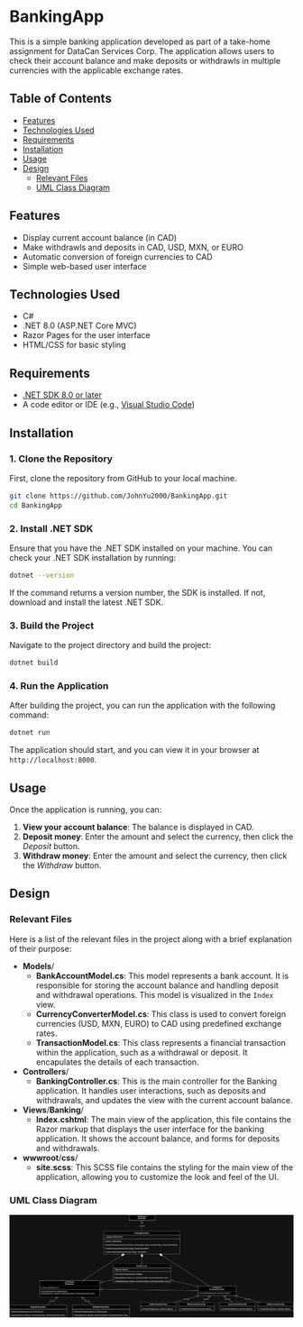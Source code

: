 # BankingApp
This is a simple banking application developed as part of a take-home assignment for DataCan Services Corp. The application allows users to check their account balance and make deposits or withdrawls in multiple currencies with the applicable exchange rates.

## Table of Contents

- [Features](#Features)
- [Technologies Used](#technologies-used)
- [Requirements](#requirements)
- [Installation](#installation)
- [Usage](#usage)
- [Design](#design)
    - [Relevant Files](#relevant-files)
    - [UML Class Diagram](#uml-class-diagram)

## Features
- Display current account balance (in CAD)
- Make withdrawls and deposits in CAD, USD, MXN, or EURO
- Automatic conversion of foreign currencies to CAD
- Simple web-based user interface

## Technologies Used
- C#
- .NET 8.0 (ASP.NET Core MVC)
- Razor Pages for the user interface
- HTML/CSS for basic styling

## Requirements
- [.NET SDK 8.0 or later](https://dotnet.microsoft.com/en-us/download/dotnet/8.0)
- A code editor or IDE (e.g., [Visual Studio Code](https://code.visualstudio.com/download))

## Installation

### 1. Clone the Repository

First, clone the repository from GitHub to your local machine.

```bash
git clone https://github.com/JohnYu2000/BankingApp.git
cd BankingApp
```

### 2. Install .NET SDK

Ensure that you have the .NET SDK installed on your machine. You can check your .NET SDK installation by running:

```bash
dotnet --version
```

If the command returns a version number, the SDK is installed. If not, download and install the latest .NET SDK.

### 3. Build the Project

Navigate to the project directory and build the project:

```bash
dotnet build
```

### 4. Run the Application

After building the project, you can run the application with the following command:
```bash
dotnet run
```

The application should start, and you can view it in your browser at `http://localhost:8000`.

## Usage

Once the application is running, you can:

1. **View your account balance**: The balance is displayed in CAD.
2. **Deposit money**: Enter the amount and select the currency, then click the _Deposit_ button.
3. **Withdraw money**: Enter the amount and select the currency, then click the _Withdraw_ button.

## Design

### Relevant Files

Here is a list of the relevant files in the project along with a brief explanation of their purpose:

- **Models**/
    - **BankAccountModel.cs**: This model represents a bank account. It is responsible for storing the account balance and handling deposit and withdrawal operations. This model is visualized in the `Index` view.
    - **CurrencyConverterModel.cs**: This class is used to convert foreign currencies (USD, MXN, EURO) to CAD using predefined exchange rates.
    - **TransactionModel.cs**: This class represents a financial transaction within the application, such as a withdrawal or deposit. It encapulates the details of each transaction.
- **Controllers**/
    - **BankingController.cs**: This is the main controller for the Banking application. It handles user interactions, such as deposits and withdrawals, and updates the view with the current account balance.
- **Views**/**Banking**/
    - **Index.cshtml**: The main view of the application, this file contains the Razor markup that displays the user interface for the banking application. It shows the account balance, and forms for deposits and withdrawals.
- **wwwroot**/**css**/
    - **site.scss**: This SCSS file contains the styling for the main view of the application, allowing you to customize the look and feel of the UI.

### UML Class Diagram
![UML Diagram](./assets/uml.png)